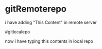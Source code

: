 # gitRemoterepo

i have adding "This Content" in remote server

#gitlocalepo

now i have typing this contents in local repo
